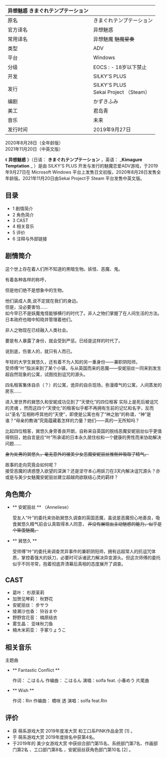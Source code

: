 |  异想魅惑  きまぐれテンプテーション  ||
|---|---|
|原名  |  きまぐれテンプテーション   |
|官方译名  |  异想魅惑   |
|常用译名  |  异想魅魔  ~~魅魔星奏~~  |
|类型  |  ADV   |
|平台  |  Windows   |
|分级  |    EOCS  :    \- 18岁以下禁止|
|开发  |  SILKY'S PLUS   |
|发行  |  SILKY'S PLUS   <br>Sekai Project  （Steam）  |
|编剧  |  かずきふみ   |
|美工  |  君岛青   |
|音乐  |  未来   |
|发行时间  |  2019年9月27日   |
2020年8月28日（全年龄版）  
2021年11月20日（中英文版）  
  
《 **异想魅惑** 》（日语：  **きまぐれテンプテーション** ，英语：  _**Kimagure Temptation** _ ）是由
SILKY'S PLUS  开发与发行的魅魔恋爱ADV游戏，于2019年9月27日在  Microsoft Windows
平台上发售日文初版，2020年8月28日发售全年龄版。2021年11月20日由Sekai Project于  Steam  平台发售中英文版。

##  目录

  * 1  剧情简介 
  * 2  角色简介 
  * 3  CAST 
  * 4  相关音乐 
  * 5  评价 
  * 6  注释与外部链接 

##  剧情简介

这个世上存在着人们所不知道的黑暗生物。妖怪、恶魔、鬼。

有着各种各样的称呼，

但是他们绝不是想象中的生物。

他们装成人类,说不定就在我们的身边。  
但是，没必要害怕……  
如今早已不是妖魔鬼怪能够横行的时代了。非人之物们掌握了在人间生活的方法。日本政府也暗中知晓并管理着他们。

非人之物现在已经融入人类社会。

要是有人暴露了身份，就会受到严惩。已经是这样的时代了。

说到底，伤害人的，就只有人而已。

年轻的大学生巽悠久，还有着不为人知的另一重身份——兼职阴阳师。  
受师傅“叶”指派来到了某个小镇，与从英国而来的恶魔——安妮丽丝一同来到发生超自然现象的公寓，试图找到诅咒的源头。

四名租客集体自杀（？）的公寓，诡异的自杀现场，弥漫瘴气的公寓，人间蒸发的房东……

进入里世界的巽悠久和安妮成功见到了“天使化”的四位租客  实际上是死后被诅咒的灵魂
，然而这四个“天使化”的租客似乎都不再拥有生前的记忆和名字，反而以“圣名”互相称呼其他的“天使”，即使是公寓也有了“神之胎”的称谓，“神”是谁？“母亲的教诲”究竟蕴藏着怎样的力量？她们——真的一无所知吗？

比起四位租客，巽悠久身旁善良开朗，自称来自英国的脱线恶魔安妮丽丝似乎更值得侧目，她自言是应“叶”所承诺的日本永久居住权和一个健康的男性而来协助解决问题……

~~身为处男的巽悠久，毫无意外的被美少女恶魔安妮丽丝推倒并吸取了精气。~~

故事的走向究竟会如何呢？  
接受恶魔的诱惑堕入欲望的深渊？还是坚守本心用妖刀在3天内解决诅咒源头？亦或是与美少女魅魔安妮丽丝建立超越肉欲联结心灵的羁绊？

##  角色简介

  * ** 安妮丽丝  ** （Anneliese） 

     受友人“叶”的委托来协助巽悠久调查的英国恶魔，虽说是恶魔但心地善良，吸食巽悠久精气前会认真取得本人同意， ~~并没有展现出主动魅惑的能力，似乎是个笨蛋魅魔。~~

  * ** 巽悠久  **

     受师傅“叶”的委托来调查灵异事件的兼职阴阳师，拥有远超常人的抗诅咒体质，掌控着强大的妖刀，必要时可诉诸武力解决异变源头。但这次师傅的委托似乎不同寻常，抱着彻底弄清幕后真相的态度展开了调查。 

##  CAST

  * 葛叶：  杉原茉莉 
  * 加贺见琴莉：  秋野花 
  * 安妮丽丝：  步サラ 
  * 绫濑沙也香：  铃谷まや 
  * 野野宫花音：  楠原结衣 
  * 雾生晶：  亚味秋刀鱼 
  * 楠木米莉亚：  手冢りょうこ 

##  相关音乐

主题曲

  * ** Fantastic Conflict  **

     作词：  こはるん 
     作编曲：  こはるん 
     演唱：solfa feat.  小春めう 
片尾曲

  * ** Wish  **

     作词：Rin 
     作编曲：  橋咲 透 
     演唱：solfa feat.Rin 

##  评价

  * 获  萌系游戏大赏  2019年度准大赏  和工口系PINK作品金赏  [1]  。 
  * 于  萌系游戏大赏  2019年度排名中获第4名。 
  * 于2019年的  美少女游戏大赏  中获综合部门第15名、系统部门第7名、作画部门第2名  、工口部门第8名  ，安妮丽丝获角色部门第10名  [2]  。 